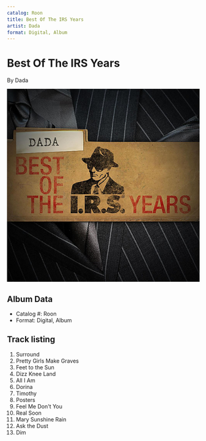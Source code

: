 ```yaml
---
catalog: Roon
title: Best Of The IRS Years
artist: Dada
format: Digital, Album
---
```


# Best Of The IRS Years

By Dada

![](../../assets/albumcovers/Dada-Best_Of_The_IRS_Years.png)

## Album Data

- Catalog #: Roon
- Format: Digital, Album


## Track listing


1. Surround
2. Pretty Girls Make Graves
3. Feet to the Sun
4. Dizz Knee Land
5. All I Am
6. Dorina
7. Timothy
8. Posters
9. Feel Me Don't You
10. Real Soon
11. Mary Sunshine Rain
12. Ask the Dust
13. Dim

